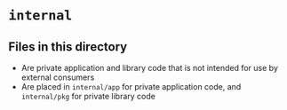 <!-- File managed by repo-as-code, do not edit manually! -->
# `internal`

## Files in this directory

- Are private application and library code that is not intended for use by external consumers
- Are placed in `internal/app` for private application code, and `internal/pkg` for private library code
